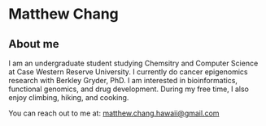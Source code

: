 # Matthew Chang
## About me

I am an undergraduate student studying Chemsitry and Computer Science at Case Western Reserve University. I currently do cancer epigenomics research with Berkley Gryder, PhD. I am interested in bioinformatics, functional genomics, and drug development. During my free time, I also enjoy climbing, hiking, and cooking.

You can reach out to me at:
matthew.chang.hawaii@gmail.com

